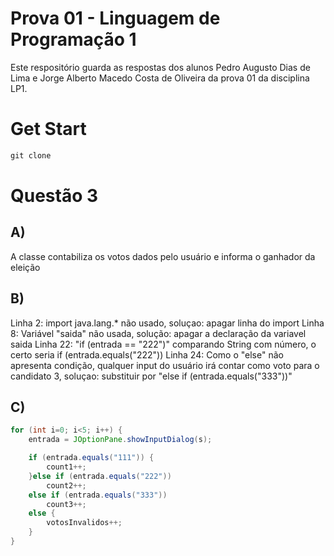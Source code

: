 # Prova 01 - Linguagem de Programação 1
  Este respositório guarda as respostas dos alunos Pedro Augusto Dias de Lima e Jorge Alberto Macedo Costa de Oliveira da prova 01 da disciplina LP1.
  
# Get Start
~~~powershell
git clone 
~~~

# Questão 3
## A) 
A classe contabiliza os votos dados pelo usuário e informa o ganhador da eleição

## B) 
Linha 2: import java.lang.* não usado, soluçao: apagar linha do import
Linha 8: Variável "saida" não usada, solução: apagar a declaração da variavel saida
Linha 22: "if (entrada == "222")" comparando String com número, o certo seria if (entrada.equals("222"))
Linha 24: Como o "else" não apresenta condição, qualquer input do usuário irá contar como voto para o candidato 3, soluçao: substituir por "else if (entrada.equals("333"))"

## C)
~~~java
for (int i=0; i<5; i++) {
    entrada = JOptionPane.showInputDialog(s);

    if (entrada.equals("111")) {
        count1++;
    }else if (entrada.equals("222"))
        count2++;
    else if (entrada.equals("333"))
        count3++;
    else {
        votosInvalidos++;
    }
}
~~~